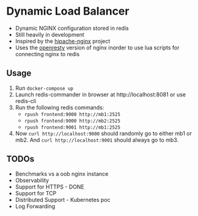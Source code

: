 # Dynamic Load Balancer

- Dynamic NGINX configuration stored in redis
- Still heavily in development
- Inspired by the [hipache-nginx](https://github.com/samalba/hipache-nginx) project
- Uses the [openresty](https://openresty.org/en/) version of nginx inorder to use lua scripts for connecting nginx to redis


## Usage

1. Run `docker-compose up`
2. Launch redis-commander in browser at http://localhost:8081 or use redis-cli
3. Run the following redis commands:
    - `rpush frontend:9000 http://mb1:2525`
    - `rpush frontend:9000 http://mb2:2525`
    - `rpush frontend:9001 http://mb1:2525`
4. Now `curl http://localhost:9000` should randomly go to either mb1 or mb2. And `curl http://localhost:9001` should always go to mb3.

## TODOs

- Benchmarks vs a oob nginx instance
- Observability
- Support for HTTPS - DONE
- Support for TCP
- Distributed Support - Kubernetes poc
- Log Forwarding